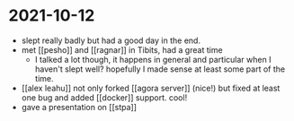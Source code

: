 # 2021-10-12

- slept really badly but had a good day in the end.
- met [[pesho]] and [[ragnar]] in Tibits, had a great time
  - I talked a lot though, it happens in general and particular when I haven't slept well? hopefully I made sense at least some part of the time.
- [[alex leahu]] not only forked [[agora server]] (nice!) but fixed at least one bug and added [[docker]] support. cool!
- gave a presentation on [[stpa]]

